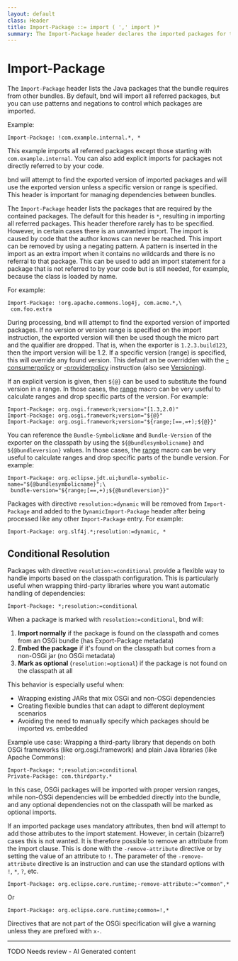 ```yaml
---
layout: default
class: Header
title: Import-Package ::= import ( ',' import )*
summary: The Import-Package header declares the imported packages for this bundle.
---
```


# Import-Package

The `Import-Package` header lists the Java packages that the bundle requires from other bundles. By default, bnd will import all referred packages, but you can use patterns and negations to control which packages are imported.

Example:

```
Import-Package: !com.example.internal.*, *
```

This example imports all referred packages except those starting with `com.example.internal`. You can also add explicit imports for packages not directly referred to by your code.

bnd will attempt to find the exported version of imported packages and will use the exported version unless a specific version or range is specified. This header is important for managing dependencies between bundles.

The `Import-Package` header lists the packages that are required by the contained packages. The default for this header is `*`, resulting in importing all referred packages. This header therefore rarely has to be specified. However, in certain cases there is an unwanted import. The import is caused by code that the author knows can never be reached. This import can be removed by using a negating pattern. A pattern is inserted in the import as an extra import when it contains no wildcards and there is no referral to that package. This can be used to add an import statement for a package that is not referred to by your code but is still needed, for example, because the class is loaded by name.

For example:

    Import-Package: !org.apache.commons.log4j, com.acme.*,\
     com.foo.extra

During processing, bnd will attempt to find the exported version of imported packages. If no version or version range is specified on the import instruction, the exported version will then be used though the micro part and the qualifier are dropped. That is, when the exporter is `1.2.3.build123`, then the import version will be 1.2. If a specific version (range) is specified, this will override any found version. This default an be overridden with the [-consumerpolicy](../instructions/consumer_policy.html) or [-providerpolicy](../instructions/provider_policy.html) instruction (also see [Versioning](../chapters/170-versioning.html)).

If an explicit version is given, then `${@}` can be used to substitute the found version in a range. In those cases, the [range](../macros/range.html) macro can be very useful to calculate ranges and drop specific parts of the version. For example:

    Import-Package: org.osgi.framework;version="[1.3,2.0)"
    Import-Package: org.osgi.framework;version="${@}"
    Import-Package: org.osgi.framework;version="${range;[==,=+);${@}}"

You can reference the `Bundle-SymbolicName` and `Bundle-Version` of the exporter on the classpath by using the `${@bundlesymbolicname}` and `${@bundleversion}` values. In those cases, the [range](../macros/range.html) macro can be very useful to calculate ranges and drop specific parts of the bundle version. For example:

    Import-Package: org.eclipse.jdt.ui;bundle-symbolic-name="${@bundlesymbolicname}";\
     bundle-version="${range;[==,+);${@bundleversion}}"


Packages with directive `resolution:=dynamic` will be removed from `Import-Package` and added to the `DynamicImport-Package` header after being processed like any other `Import-Package` entry. For example:

    Import-Package: org.slf4j.*;resolution:=dynamic, *

## Conditional Resolution

Packages with directive `resolution:=conditional` provide a flexible way to handle imports based on the classpath configuration. This is particularly useful when wrapping third-party libraries where you want automatic handling of dependencies:

    Import-Package: *;resolution:=conditional

When a package is marked with `resolution:=conditional`, bnd will:

1. **Import normally** if the package is found on the classpath and comes from an OSGi bundle (has Export-Package metadata)
2. **Embed the package** if it's found on the classpath but comes from a non-OSGi jar (no OSGi metadata)
3. **Mark as optional** (`resolution:=optional`) if the package is not found on the classpath at all

This behavior is especially useful when:
- Wrapping existing JARs that mix OSGi and non-OSGi dependencies
- Creating flexible bundles that can adapt to different deployment scenarios
- Avoiding the need to manually specify which packages should be imported vs. embedded

Example use case: Wrapping a third-party library that depends on both OSGi frameworks (like org.osgi.framework) and plain Java libraries (like Apache Commons):

    Import-Package: *;resolution:=conditional
    Private-Package: com.thirdparty.*

In this case, OSGi packages will be imported with proper version ranges, while non-OSGi dependencies will be embedded directly into the bundle, and any optional dependencies not on the classpath will be marked as optional imports.

If an imported package uses mandatory attributes, then bnd will attempt to add those attributes to the import statement. However, in certain (bizarre!) cases this is not wanted. It is therefore possible to remove an attribute from the import clause. This is done with the `-remove-attribute` directive or by setting the value of an attribute to `!`. The parameter of the `-remove-attribute` directive is an instruction and can use the standard options with `!`, `*`, `?`, etc.

    Import-Package: org.eclipse.core.runtime;-remove-attribute:="common",*

Or

    Import-Package: org.eclipse.core.runtime;common=!,*

Directives that are not part of the OSGi specification will give a warning unless they are prefixed with `x-`.



<hr />
TODO Needs review - AI Generated content